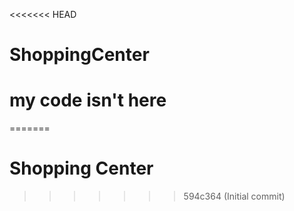 <<<<<<< HEAD
# ShoppingCenter
# my code isn't here
=======
# Shopping Center
>>>>>>> 594c364 (Initial commit)
